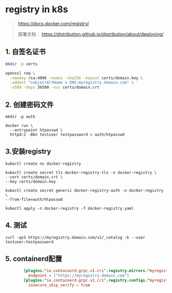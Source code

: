 # registry in k8s

> https://docs.docker.com/registry/
>
> 部署文档：
> https://distribution.github.io/distribution/about/deploying/


## 1. 自签名证书
```bash
mkdir -p certs

openssl req \
  -newkey rsa:4096 -nodes -sha256 -keyout certs/domain.key \
  -addext "subjectAltName = DNS:myregistry.domain.com" \
  -x509 -days 36500 -out certs/domain.crt

```

## 2. 创建密码文件

```shell
mkdir -p auth

docker run \
  --entrypoint htpasswd \
  httpd:2 -Bbn testuser testpassword > auth/htpasswd
```


## 3.安装registry
```shell
kubectl create ns docker-registry

kubectl create secret tls docker-registry-tls -n docker-registry \
--cert certs/domain.crt \
--key certs/domain.key

kubectl create secret generic docker-registry-auth -n docker-registry \
--from-file=auth/htpasswd

kubectl apply -n docker-registry -f docker-registry.yaml
```

## 4. 测试

```shell
curl -qsS https://myregistry.domain.com/v2/_catalog -k --user testuser:testpassword
```


## 5. containerd配置

```toml
        [plugins."io.containerd.grpc.v1.cri".registry.mirrors."myregistry.domain.com"]
          endpoint = ["https://myregistry.domain.com"]
        [plugins."io.containerd.grpc.v1.cri".registry.configs."myregistry.domain.com".tls]
          insecure_skip_verify = true
```

